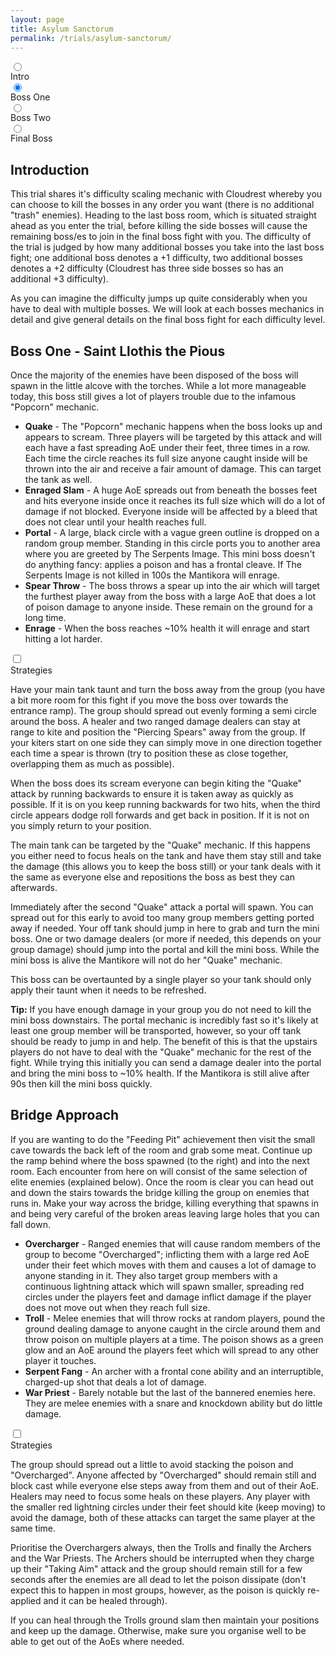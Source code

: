 ```yaml
---
layout: page
title: Asylum Sanctorum
permalink: /trials/asylum-sanctorum/
---
```

<div class="flex-parent">
  <div class="input-flex-container">
    <input type="radio" class="first node" name="timeline-dot" data-description="one" checked>
    <div class="dot-info above" data-description="one">
      <span class="label">Intro</span>
    </div>
    <input type="radio" class="first node" name="timeline-dot" data-description="two" checked>
    <div class="dot-info below" data-description="two">
      <span class="label">Boss One</span>
    </div>
    <input type="radio" class="node" name="timeline-dot" data-description="three">
    <div class="dot-info above" data-description="three">
      <span class="label">Boss Two</span>
    </div>
    <input type="radio" class="node" name="timeline-dot" data-description="four">
    <div class="dot-info below" data-description="four">
      <span class="label">Final Boss</span>
    </div>
    <div id="timeline-descriptions-wrapper">
      <div class="section" data-description="one">
        <h2>Introduction</h2>
        <p>This trial shares it's difficulty scaling mechanic with Cloudrest whereby you can choose to kill the bosses in any order you want (there is no additional "trash" enemies).  Heading to the last boss room, which is situated straight ahead as you enter the trial, before killing the side bosses will cause the remaining boss/es to join in the final boss fight with you.  The difficulty of the trial is judged by how many additional bosses you take into the last boss fight; one additional boss denotes a +1 difficulty, two additional bosses denotes a +2 difficulty (Cloudrest has three side bosses so has an additional +3 difficulty).</p>
        <p>As you can imagine the difficulty jumps up quite considerably when you have to deal with multiple bosses.  We will look at each bosses mechanics in detail and give general details on the final boss fight for each difficulty level.</p>
      </div>
      <div class="section" data-description="two">
        <h2>Boss One - Saint Llothis the Pious</h2>
        <p>Once the majority of the enemies have been disposed of the boss will spawn in the little alcove with the torches.  While a lot more manageable today, this boss still gives a lot of players trouble due to the infamous "Popcorn" mechanic.</p>
        <ul>
          <li><b>Quake</b> - The "Popcorn" mechanic happens when the boss looks up and appears to scream.  Three players will be targeted by this attack and will each have a fast spreading AoE under their feet, three times in a row.  Each time the circle reaches its full size anyone caught inside will be thrown into the air and receive a fair amount of damage.  This can target the tank as well.</li>
          <li><b>Enraged Slam</b> - A huge AoE spreads out from beneath the bosses feet and hits everyone inside once it reaches its full size which will do a lot of damage if not blocked.  Everyone inside will be affected by a bleed that does not clear until your health reaches full.</li>
          <li><b>Portal</b> - A large, black circle with a vague green outline is dropped on a random group member.  Standing in this circle ports you to another area where you are greeted by The Serpents Image.  This mini boss doesn't do anything fancy: applies a poison and has a frontal cleave.  If The Serpents Image is not killed in 100s the Mantikora will enrage.</li>
          <li><b>Spear Throw</b> - The boss throws a spear up into the air which will target the furthest player away from the boss with a large AoE that does a lot of poison damage to anyone inside.  These remain on the ground for a long time.</li>
          <li><b>Enrage</b> - When the boss reaches ~10% health it will enrage and start hitting a lot harder.</li>
        </ul>
        <div class="spoiler">
          <input type="checkbox" class="spoiler-button">
          <div class="spoiler-head">Strategies</div>
          <div class="spoiler-body">
            <p>Have your main tank taunt and turn the boss away from the group (you have a bit more room for this fight if you move the boss over towards the entrance ramp).  The group should spread out evenly forming a semi circle around the boss.  A healer and two ranged damage dealers can stay at range to kite and position the "Piercing Spears" away from the group.  If your kiters start on one side they can simply move in one direction together each time a spear is thrown (try to position these as close together, overlapping them as much as possible).</p>
            <p>When the boss does its scream everyone can begin kiting the "Quake" attack by running backwards to ensure it is taken away as quickly as possible.  If it is on you keep running backwards for two hits, when the third circle appears dodge roll forwards and get back in position.  If it is not on you simply return to your position.</p>
            <p>The main tank can be targeted by the "Quake" mechanic.  If this happens you either need to focus heals on the tank and have them stay still and take the damage (this allows you to keep the boss still) or your tank deals with it the same as everyone else and repositions the boss as best they can afterwards.</p>
            <p>Immediately after the second "Quake" attack a portal will spawn.  You can spread out for this early to avoid too many group members getting ported away if needed.  Your off tank should jump in here to grab and turn the mini boss.  One or two damage dealers (or more if needed, this depends on your group damage) should jump into the portal and kill the mini boss.  While the mini boss is alive the Mantikore will not do her "Quake" mechanic.</p>
            <p>This boss can be overtaunted by a single player so your tank should only apply their taunt when it needs to be refreshed.</p>
            <p><b>Tip:</b> If you have enough damage in your group you do not need to kill the mini boss downstairs.  The portal mechanic is incredibly fast so it's likely at least one group member will be transported, however, so your off tank should be ready to jump in and help.  The benefit of this is that the upstairs players do not have to deal with the "Quake" mechanic for the rest of the fight.  While trying this initially you can send a damage dealer into the portal and bring the mini boss to ~10% health.  If the Mantikora is still alive after 90s then kill the mini boss quickly.</p>
          </div>
        </div>
      </div>
      <div class="section" data-description="three">
        <h2>Bridge Approach</h2>
        <p>If you are wanting to do the "Feeding Pit" achievement then visit the small cave towards the back left of the room and grab some meat.  Continue up the ramp behind where the boss spawned (to the right) and into the next room.  Each encounter from here on will consist of the same selection of elite enemies (explained below).  Once the room is clear you can head out and down the stairs towards the bridge killing the group on enemies that runs in.  Make your way across the bridge, killing everything that spawns in and being very careful of the broken areas leaving large holes that you can fall down.</p>
        <ul>
          <li><b>Overcharger</b> - Ranged enemies that will cause random members of the group to become "Overcharged"; inflicting them with a large red AoE under their feet which moves with them and causes a lot of damage to anyone standing in it.  They also target group members with a continuous lightning attack which will spawn smaller, spreading red circles under the players feet and damage inflict damage if the player does not move out when they reach full size.</li>
          <li><b>Troll</b> - Melee enemies that will throw rocks at random players, pound the ground dealing damage to anyone caught in the circle around them and throw poison on multiple players at a time.  The poison shows as a green glow and an AoE around the players feet which will spread to any other player it touches.</li>
          <li><b>Serpent Fang</b> - An archer with a frontal cone ability and an interruptible, charged-up shot that deals a lot of damage.</li>
          <li><b>War Priest</b> - Barely notable but the last of the bannered enemies here.  They are melee enemies with a snare and knockdown ability but do little damage.</li>
        </ul>
        <div class="spoiler">
          <input type="checkbox" class="spoiler-button">
          <div class="spoiler-head">Strategies</div>
          <div class="spoiler-body">
            <p>The group should spread out a little to avoid stacking the poison and "Overcharged".  Anyone affected by "Overcharged" should remain still and block cast while everyone else steps away from them and out of their AoE.  Healers may need to focus some heals on these players.  Any player with the smaller red lightning circles under their feet should kite (keep moving) to avoid the damage, both of these attacks can target the same player at the same time.</p>
            <p>Prioritise the Overchargers always, then the Trolls and finally the Archers and the War Priests.  The Archers should be interrupted when they charge up their "Taking Aim" attack and the group should remain still for a few seconds after the enemies are all dead to let the poison dissipate (don't expect this to happen in most groups, however, as the poison is quickly re-applied and it can be healed through).</p>
            <p>If you can heal through the Trolls ground slam then maintain your positions and keep up the damage.  Otherwise, make sure you organise well to be able to get out of the AoEs where needed.</p>
          </div>
        </div>
      </div>
    </div>
  </div>
</div>
